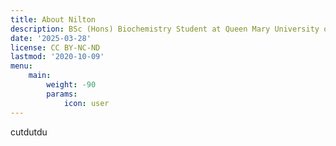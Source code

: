 ```yaml
---
title: About Nilton
description: BSc (Hons) Biochemistry Student at Queen Mary University of London
date: '2025-03-28'
license: CC BY-NC-ND
lastmod: '2020-10-09'
menu:
    main: 
        weight: -90
        params:
            icon: user
---
```



cutdutdu
